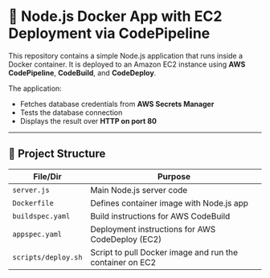 # 🚀 Node.js Docker App with EC2 Deployment via CodePipeline

This repository contains a simple Node.js application that runs inside a Docker container. It is deployed to an Amazon EC2 instance using **AWS CodePipeline**, **CodeBuild**, and **CodeDeploy**.

The application:
- Fetches database credentials from **AWS Secrets Manager**
- Tests the database connection
- Displays the result over **HTTP on port 80**

---

## 📁 Project Structure

| File/Dir              | Purpose                                                    |
|-----------------------|------------------------------------------------------------|
| `server.js`           | Main Node.js server code                                   |
| `Dockerfile`          | Defines container image with Node.js app                  |
| `buildspec.yaml`      | Build instructions for AWS CodeBuild                      |
| `appspec.yaml`        | Deployment instructions for AWS CodeDeploy (EC2)          |
| `scripts/deploy.sh`   | Script to pull Docker image and run the container on EC2  |
